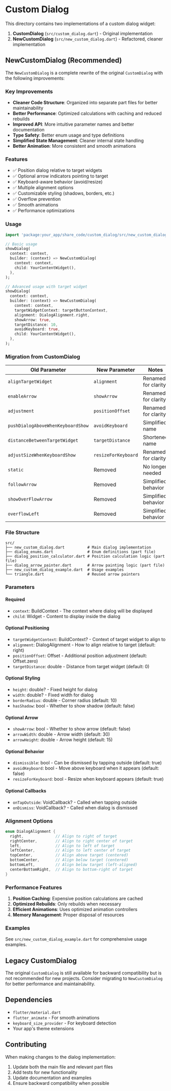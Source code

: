 # Custom Dialog

This directory contains two implementations of a custom dialog widget:

1. **CustomDialog** (`src/custom_dialog.dart`) - Original implementation
2. **NewCustomDialog** (`src/new_custom_dialog.dart`) - Refactored, cleaner implementation

## NewCustomDialog (Recommended)

The `NewCustomDialog` is a complete rewrite of the original `CustomDialog` with the following improvements:

### Key Improvements

- **Cleaner Code Structure**: Organized into separate part files for better maintainability
- **Better Performance**: Optimized calculations with caching and reduced rebuilds
- **Improved API**: More intuitive parameter names and better documentation
- **Type Safety**: Better enum usage and type definitions
- **Simplified State Management**: Cleaner internal state handling
- **Better Animation**: More consistent and smooth animations

### Features

- ✅ Position dialog relative to target widgets
- ✅ Optional arrow indicators pointing to target
- ✅ Keyboard-aware behavior (avoid/resize)
- ✅ Multiple alignment options
- ✅ Customizable styling (shadows, borders, etc.)
- ✅ Overflow prevention
- ✅ Smooth animations
- ✅ Performance optimizations

### Usage

```dart
import 'package:your_app/share_code/custom_dialog/src/new_custom_dialog.dart';

// Basic usage
showDialog(
  context: context,
  builder: (context) => NewCustomDialog(
    context: context,
    child: YourContentWidget(),
  ),
);

// Advanced usage with target widget
showDialog(
  context: context,
  builder: (context) => NewCustomDialog(
    context: context,
    targetWidgetContext: targetButtonContext,
    alignment: DialogAlignment.right,
    showArrow: true,
    targetDistance: 10,
    avoidKeyboard: true,
    child: YourContentWidget(),
  ),
);
```

### Migration from CustomDialog

| Old Parameter                     | New Parameter       | Notes               |
| --------------------------------- | ------------------- | ------------------- |
| `alignTargetWidget`               | `alignment`         | Renamed for clarity |
| `enableArrow`                     | `showArrow`         | Renamed for clarity |
| `adjustment`                      | `positionOffset`    | Renamed for clarity |
| `pushDialogAboveWhenKeyboardShow` | `avoidKeyboard`     | Simplified name     |
| `distanceBetweenTargetWidget`     | `targetDistance`    | Shortened name      |
| `adjustSizeWhenKeyboardShow`      | `resizeForKeyboard` | Renamed for clarity |
| `static`                          | Removed             | No longer needed    |
| `followArrow`                     | Removed             | Simplified behavior |
| `showOverFlowArrow`               | Removed             | Simplified behavior |
| `overflowLeft`                    | Removed             | Simplified behavior |

### File Structure

```
src/
├── new_custom_dialog.dart          # Main dialog implementation
├── dialog_enums.dart               # Enum definitions (part file)
├── dialog_position_calculator.dart # Position calculation logic (part file)
├── dialog_arrow_painter.dart       # Arrow painting logic (part file)
├── new_custom_dialog_example.dart  # Usage examples
└── triangle.dart                   # Reused arrow painters
```

### Parameters

#### Required

- `context`: BuildContext - The context where dialog will be displayed
- `child`: Widget - Content to display inside the dialog

#### Optional Positioning

- `targetWidgetContext`: BuildContext? - Context of target widget to align to
- `alignment`: DialogAlignment - How to align relative to target (default: right)
- `positionOffset`: Offset - Additional position adjustment (default: Offset.zero)
- `targetDistance`: double - Distance from target widget (default: 0)

#### Optional Styling

- `height`: double? - Fixed height for dialog
- `width`: double? - Fixed width for dialog
- `borderRadius`: double - Corner radius (default: 10)
- `hasShadow`: bool - Whether to show shadow (default: false)

#### Optional Arrow

- `showArrow`: bool - Whether to show arrow (default: false)
- `arrowWidth`: double - Arrow width (default: 30)
- `arrowHeight`: double - Arrow height (default: 15)

#### Optional Behavior

- `dismissible`: bool - Can be dismissed by tapping outside (default: true)
- `avoidKeyboard`: bool - Move above keyboard when it appears (default: false)
- `resizeForKeyboard`: bool - Resize when keyboard appears (default: true)

#### Optional Callbacks

- `onTapOutside`: VoidCallback? - Called when tapping outside
- `onDismiss`: VoidCallback? - Called when dialog is dismissed

### Alignment Options

```dart
enum DialogAlignment {
  right,              // Align to right of target
  rightCenter,        // Align to right center of target
  left,               // Align to left of target
  leftCenter,         // Align to left center of target
  topCenter,          // Align above target (centered)
  bottomCenter,       // Align below target (centered)
  bottomLeft,         // Align below target (left-aligned)
  centerBottomRight,  // Align to bottom-right of target
}
```

### Performance Features

1. **Position Caching**: Expensive position calculations are cached
2. **Optimized Rebuilds**: Only rebuilds when necessary
3. **Efficient Animations**: Uses optimized animation controllers
4. **Memory Management**: Proper disposal of resources

### Examples

See `src/new_custom_dialog_example.dart` for comprehensive usage examples.

## Legacy CustomDialog

The original `CustomDialog` is still available for backward compatibility but is not recommended for new projects. Consider migrating to `NewCustomDialog` for better performance and maintainability.

## Dependencies

- `flutter/material.dart`
- `flutter_animate` - For smooth animations
- `keyboard_size_provider` - For keyboard detection
- Your app's theme extensions

## Contributing

When making changes to the dialog implementation:

1. Update both the main file and relevant part files
2. Add tests for new functionality
3. Update documentation and examples
4. Ensure backward compatibility when possible
